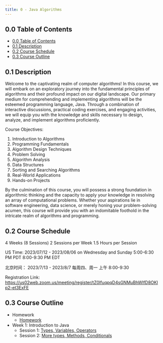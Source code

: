 ```yaml
---
title: 0 - Java Algorithms
---
```


## 0.0 Table of Contents

- [0.0 Table of Contents](#00-table-of-contents)
- [0.1 Description](#01-description)
- [0.2 Course Schedule](#02-course-schedule)
- [0.3 Course Outline](#03-course-outline)

## 0.1 Description

Welcome to the captivating realm of computer algorithms! In this course, we will embark on an exploratory journey into the fundamental principles of algorithms and their profound impact on our digital landscape. Our primary medium for comprehending and implementing algorithms will be the esteemed programming language, Java. Through a combination of interactive discussions, practical coding exercises, and engaging activities, we will equip you with the knowledge and skills necessary to design, analyze, and implement algorithms proficiently.

Course Objectives:

1. Introduction to Algorithms
2. Programming Fundamentals
3. Algorithm Design Techniques
4. Problem Solving
5. Algorithm Analysis
6. Data Structures
7. Sorting and Searching Algorithms
8. Real-World Applications
9. Hands-on Projects

By the culmination of this course, you will possess a strong foundation in algorithmic thinking and the capacity to apply your knowledge in resolving an array of computational problems. Whether your aspirations lie in software engineering, data science, or merely honing your problem-solving acumen, this course will provide you with an indomitable foothold in the intricate realm of algorithms and programming.

## 0.2 Course Schedule

4 Weeks (8 Sessions)
2 Sessions per Week
1.5 Hours per Session

US Time:
2023/07/12 - 2023/08/06 on Wednesday and Sunday
5:00-6:30 PM PDT
8:00-9:30 PM EDT

北京时间：
2023/7/13 - 2023/8/7
每周四、周一 上午 8:00-9:30

Registration Link: https://us02web.zoom.us/meeting/register/tZ0lfuqpqD4sGNMuBhWIfD8OKlp2-et3ExFE

## 0.3 Course Outline

- Homework
  - [Homework](homework/homework.md)
- Week 1: Introduction to Java
  - Session 1: [Types, Variables, Operators](lectures/types_variables_operators)
  - Session 2: [More types, Methods, Conditionals](lectures/more_types_methods_conditionals)
